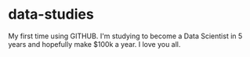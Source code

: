 # data-studies

My first time using GITHUB. I'm studying to become a Data Scientist in 5 years and hopefully make $100k a year. I love you all.
